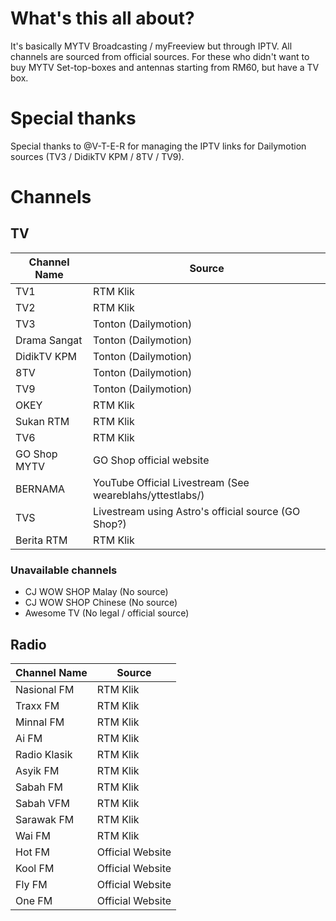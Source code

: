 # What's this all about?
It's basically MYTV Broadcasting / myFreeview but through IPTV. All channels are sourced from official sources. For these who didn't want to buy MYTV Set-top-boxes and antennas starting from RM60, but have a TV box.

# Special thanks
Special thanks to @V-T-E-R for managing the IPTV links for Dailymotion sources (TV3 / DidikTV KPM / 8TV / TV9).

# Channels
## TV
| Channel Name | Source |
|--|--|
| TV1 | RTM Klik |
| TV2 | RTM Klik |
| TV3 | Tonton (Dailymotion) |
| Drama Sangat | Tonton (Dailymotion) |
| DidikTV KPM | Tonton (Dailymotion) |
| 8TV | Tonton (Dailymotion) |
| TV9 | Tonton (Dailymotion) |
| OKEY | RTM Klik |
| Sukan RTM | RTM Klik |
| TV6 | RTM Klik |
| GO Shop MYTV | GO Shop official website |
| BERNAMA | YouTube Official Livestream (See weareblahs/yttestlabs/) |
| TVS | Livestream using Astro's official source (GO Shop?) |
| Berita RTM | RTM Klik |
### Unavailable channels
 - CJ WOW SHOP Malay (No source)
 - CJ WOW SHOP Chinese (No source)
 - Awesome TV (No legal / official source)

## Radio
| Channel Name | Source |
|--|--|
| Nasional FM | RTM Klik |
| Traxx FM | RTM Klik |
| Minnal FM | RTM Klik |
| Ai FM | RTM Klik |
| Radio Klasik | RTM Klik |
| Asyik FM | RTM Klik |
| Sabah FM | RTM Klik |
| Sabah VFM | RTM Klik |
| Sarawak FM | RTM Klik |
| Wai FM | RTM Klik |
| Hot FM | Official Website |
| Kool FM | Official Website |
| Fly FM | Official Website |
| One FM | Official Website |
